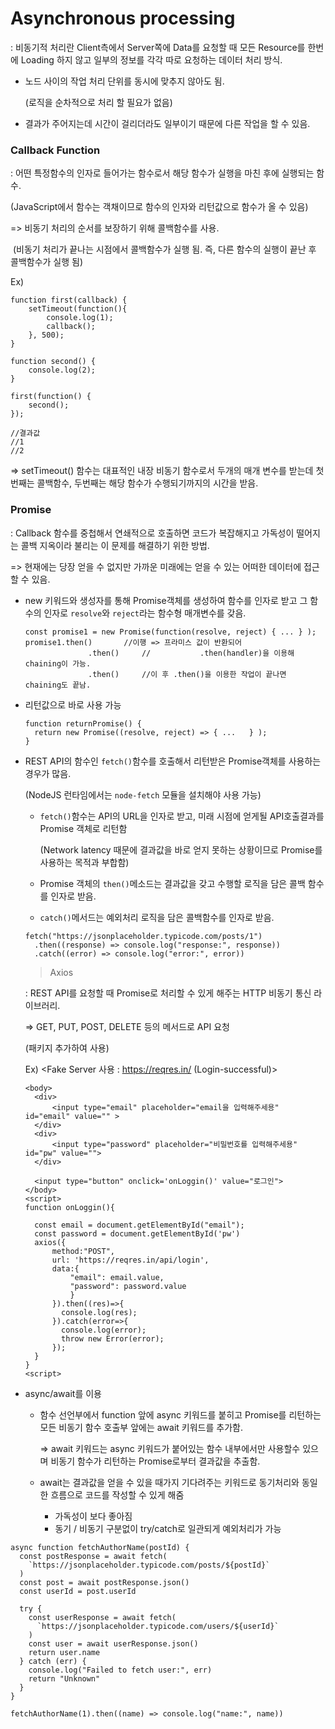 # Asynchronous processing

: 비동기적 처리란 Client측에서 Server쪽에 Data를 요청할 때  모든 Resource를 한번에 Loading 하지 않고 일부의 정보를 각각 따로 요청하는 데이터 처리 방식.

- 노드 사이의 작업 처리 단위를 동시에 맞추지 않아도 됨.

  (로직을 순차적으로 처리 할 필요가 없음)

- 결과가 주어지는데 시간이 걸리더라도 일부이기 때문에 다른 작업을 할 수 있음.



### Callback Function

: 어떤 특정함수의 인자로 들어가는 함수로서 해당 함수가 실행을 마친 후에 실행되는 함수.

(JavaScript에서 함수는 객채이므로 함수의 인자와 리턴값으로 함수가 올 수 있음)

=> 비동기 처리의 순서를 보장하기 위해 콜백함수를 사용.

​	 (비동기 처리가 끝나는 시점에서 콜백함수가 실행 됨. 즉, 다른 함수의 실행이 끝난 후 콜백함수가 실행 됨)

Ex)

```
function first(callback) {
	setTimeout(function(){
		console.log(1);
		callback();
	}, 500);
}

function second() {
	console.log(2);
}

first(function() {
	second();
});

//결과값
//1
//2
```

=> setTimeout() 함수는 대표적인 내장 비동기 함수로서 두개의 매개 변수를 받는데 첫 번째는 콜백함수, 두번째는 해당 함수가 수행되기까지의 시간을 받음.



### Promise

: Callback 함수를 중첩해서 연쇄적으로 호출하면 코드가 복잡해지고 가독성이 떨어지는 콜백 지옥이라 불리는 이 문제를 해결하기 위한 방법.

=> 현재에는 당장 얻을 수 없지만 가까운 미래에는 얻을 수 있는 어떠한 데이터에 접근할 수 있음.

- new 키워드와 생성자를 통해 Promise객체를 생성하여 함수를 인자로 받고 그 함수의 인자로 `resolve`와 `reject`라는 함수형 매개변수를 갖음.

  ```
  const promise1 = new Promise(function(resolve, reject) { ... } );
  promise1.then()		//이행 => 프라미스 값이 반환되어
  				.then()		//			 .then(handler)을 이용해 chaining이 가능.
  				.then()		//이 후 .then()을 이용한 작업이 끝나면 chaining도 끝남.
  ```

- 리턴값으로 바로 사용 가능

  ```
  function returnPromise() {
    return new Promise((resolve, reject) => { ... 	} );
  }
  ```

- REST API의 함수인 `fetch()`함수를 호출해서 리턴받은 Promise객체를 사용하는 경우가 많음.

  (NodeJS 런타임에서는 `node-fetch` 모듈을 설치해야 사용 가능)

  - `fetch()`함수는 API의 URL을 인자로 받고, 미래 시점에 얻게될 API호출결과를 Promise 객체로 리턴함

    (Network latency 때문에 결과값을 바로 얻지 못하는 상황이므로 Promise를 사용하는 목적과 부합함)

  - Promise 객체의 `then()`메소드는 결과값을 갖고 수행할 로직을 담은 콜백 함수를 인자로 받음.

  - `catch()`메서드는 예외처리 로직을 담은 콜백함수를 인자로 받음.

  ```
  fetch("https://jsonplaceholder.typicode.com/posts/1")
    .then((response) => console.log("response:", response))
    .catch((error) => console.log("error:", error))
  ```
  > Axios

  : REST API를 요청할 때 Promise로 처리할 수 있게 해주는 HTTP 비동기 통신 라이브러리.

  => GET, PUT, POST, DELETE 등의 메서드로 API 요청

  (패키지 추가하여 사용)

  Ex) <Fake Server 사용 : https://reqres.in/ (Login-successful)>

  ```
  <body>
  	<div>
    	<input type="email" placeholder="email을 입력해주세용" id="email" value="" >
    </div>
    <div>
    	<input type="password" placeholder="비밀번호를 입력해주세용" id="pw" value="">
    </div>
          
    <input type="button" onclick='onLoggin()' value="로그인">
  </body>
  <script>
  function onLoggin(){
              
  	const email = document.getElementById("email");
    const password = document.getElementById('pw')
    axios({
    	method:"POST",
    	url: 'https://reqres.in/api/login',
    	data:{
            "email": email.value,
            "password": password.value
            }
    	}).then((res)=>{
          console.log(res);
    	}).catch(error=>{
          console.log(error);
          throw new Error(error);
    	});
    }
  }
  <script>
  ```

- async/await를 이용

  - 함수 선언부에서 function 앞에 async 키워드를 붙히고 Promise를 리턴하는 모든 비동기 함수 호출부 앞에는 await 키워드를 추가함.

    => await 키워드는 async 키워드가 붙어있는 함수 내부에서만 사용할수 있으며 비동기 함수가 리턴하는 Promise로부터 결과값을 추출함.

  - await는 결과값을 얻을 수 있을 때가지 기다려주는 키워드로 동기처리와 동일한 흐름으로 코드를 작성할 수 있게 해줌

    - 가독성이 보다 좋아짐
    - 동기 / 비동기 구분없이 try/catch로 일관되게 예외처리가 가능

```
async function fetchAuthorName(postId) {
  const postResponse = await fetch(
    `https://jsonplaceholder.typicode.com/posts/${postId}`
  )
  const post = await postResponse.json()
  const userId = post.userId

  try {
    const userResponse = await fetch(
      `https://jsonplaceholder.typicode.com/users/${userId}`
    )
    const user = await userResponse.json()
    return user.name
  } catch (err) {
    console.log("Failed to fetch user:", err)
    return "Unknown"
  }
}

fetchAuthorName(1).then((name) => console.log("name:", name))
```


